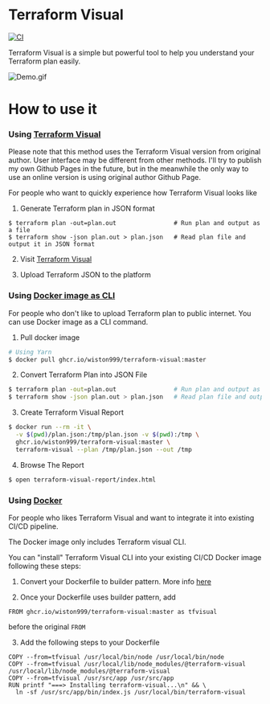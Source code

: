 # Terraform Visual

[![CI](https://github.com/Wiston999/terraform-visual/actions/workflows/push.yml/badge.svg)](https://github.com/Wiston999/terraform-visual/actions/workflows/push.yml)

Terraform Visual is a simple but powerful tool to help you understand your Terraform plan easily.

![Demo.gif](https://github.com/Wiston999/terraform-visual/blob/master/docs/demo.gif?raw=true)

# How to use it

### Using [Terraform Visual](https://hieven.github.io/terraform-visual/)
Please note that this method uses the Terraform Visual version from original author. User interface may be different from
other methods.
I'll try to publish my own Github Pages in the future, but in the meanwhile the only way to use an online version is
using original author Github Page.

For people who want to quickly experience how Terraform Visual looks like

1. Generate Terraform plan in JSON format

```shell
$ terraform plan -out=plan.out                # Run plan and output as a file
$ terraform show -json plan.out > plan.json   # Read plan file and output it in JSON format
```

2. Visit [Terraform Visual](https://hieven.github.io/terraform-visual/)

3. Upload Terraform JSON to the platform

### Using [Docker image as CLI](https://github.com/Wiston999/terraform-visual/pkgs/container/terraform-visual)
For people who don't like to upload Terraform plan to public internet. You can use Docker image as a CLI command.

1. Pull docker image
```sh
# Using Yarn
$ docker pull ghcr.io/wiston999/terraform-visual:master

```

2. Convert Terraform Plan into JSON File
```sh
$ terraform plan -out=plan.out                # Run plan and output as a file
$ terraform show -json plan.out > plan.json   # Read plan file and output it in JSON format
```

3. Create Terraform Visual Report
```sh
$ docker run --rm -it \
  -v $(pwd)/plan.json:/tmp/plan.json -v $(pwd):/tmp \
  ghcr.io/wiston999/terraform-visual:master \
  terraform-visual --plan /tmp/plan.json --out /tmp
```

4. Browse The Report
```sh
$ open terraform-visual-report/index.html
```

### Using [Docker](https://github.com/Wiston999/terraform-visual/pkgs/container/terraform-visual)

For people who likes Terraform Visual and want to integrate it into existing CI/CD pipeline.

The Docker image only includes Terraform visual CLI.

You can "install" Terraform Visual CLI into your existing CI/CD Docker image following these steps:

1. Convert your Dockerfile to builder pattern. More info [here](https://docs.docker.com/develop/develop-images/multistage-build/)

2. Once your Dockerfile uses builder pattern, add
```
FROM ghcr.io/wiston999/terraform-visual:master as tfvisual
```
before the original `FROM`

3. Add the following steps to your Dockerfile
```
COPY --from=tfvisual /usr/local/bin/node /usr/local/bin/node
COPY --from=tfvisual /usr/local/lib/node_modules/@terraform-visual /usr/local/lib/node_modules/@terraform-visual
COPY --from=tfvisual /usr/src/app /usr/src/app
RUN printf "===> Installing terraform-visual...\n" && \
  ln -sf /usr/src/app/bin/index.js /usr/local/bin/terraform-visual
```

